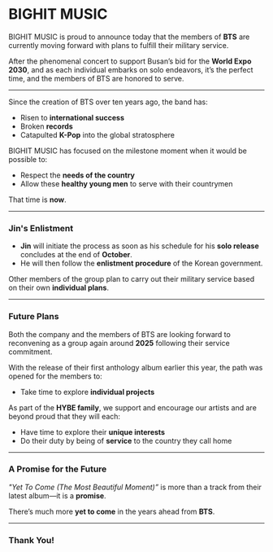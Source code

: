 # **BIGHIT MUSIC**

<!-- ![BTS Banner](/images/bg1.jpeg) -->

<!-- <img src="/images/bg1.jpeg" alt="BTS Banner" width="600" height="300" style="display: block; margin: 0 auto;"> -->

BIGHIT MUSIC is proud to announce today that the members of **BTS** are currently moving forward with plans to fulfill their military service.  

After the phenomenal concert to support Busan’s bid for the **World Expo 2030**, and as each individual embarks on solo endeavors, it’s the perfect time, and the members of BTS are honored to serve.

---

Since the creation of BTS over ten years ago, the band has:
- Risen to **international success**
- Broken **records**
- Catapulted **K-Pop** into the global stratosphere

BIGHIT MUSIC has focused on the milestone moment when it would be possible to:
- Respect the **needs of the country**
- Allow these **healthy young men** to serve with their countrymen  

That time is **now**.  

---

### **Jin's Enlistment**
- **Jin** will initiate the process as soon as his schedule for his **solo release** concludes at the end of **October**.
- He will then follow the **enlistment procedure** of the Korean government.  

Other members of the group plan to carry out their military service based on their own **individual plans**.  

---

### **Future Plans**
Both the company and the members of BTS are looking forward to reconvening as a group again around **2025** following their service commitment.

With the release of their first anthology album earlier this year, the path was opened for the members to:
- Take time to explore **individual projects**  

As part of the **HYBE family**, we support and encourage our artists and are beyond proud that they will each:
- Have time to explore their **unique interests**
- Do their duty by being of **service** to the country they call home

---

### **A Promise for the Future**
*"Yet To Come (The Most Beautiful Moment)”* is more than a track from their latest album—it is a **promise**.  

There’s much more **yet to come** in the years ahead from **BTS**.  

---

### **Thank You!**  
